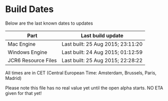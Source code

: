 # Build Dates

Below are the last known dates to updates

Part | Last build update
-----|-----
Mac Engine | Last built: 25 Aug 2015; 23:11:20
Windows Engine | Last built: 24 Aug 2015; 01:12:59
JCR6 Resource Files | Last built: 25 Aug 2015; 22:28:22
All times are in CET (Central European Time: Amsterdam, Brussels, Paris, Madrid)


Please note this file has no real value yet until the open alpha starts. NO ETA given for that yet!
